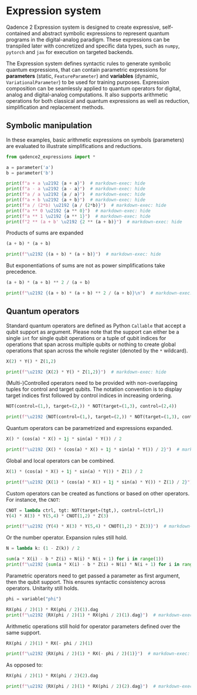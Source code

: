 # Expression system

Qadence 2 Expression system is designed to create expressive, self-contained and abstract symbolic expressions to represent quantum programs in the digital-analog paradigm. These expressions can be transpiled later with concretized and specific data types, such as `numpy`, `pytorch` and `jax` for execution on targeted backends.

The Expression system defines syntactic rules to generate symbolic quantum expressions, that can contain parametric expressions for **parameters** (static, `FeatureParameter`) and **variables** (dynamic, `VariationalParameter`) to be used for training purposes. Expression composition can be seamlessly applied to quantum operators for digital, analog and digital-analog computations. It also supports arithmetic operations for both classical and quantum expressions as well as reduction, simplification and replacement methods.


## Symbolic manipulation

In these examples, basic arithmetic expressions on symbols (parameters) are evaluated to illustrate simplifications and reductions.

```python exec="on" source="material-block" result="json" session="expressions"
from qadence2_expressions import *

a = parameter('a')
b = parameter('b')

print(f"a + a \u2192 {a + a}")  # markdown-exec: hide
print(f"a - a \u2192 {a - a}")  # markdown-exec: hide
print(f"a / a \u2192 {a / a}")  # markdown-exec: hide
print(f"a + b \u2192 {a + b}")  # markdown-exec: hide
print(f"a / (2*b) \u2192 {a / (2*b)}")  # markdown-exec: hide
print(f"a ** 0 \u2192 {a ** 0}")  # markdown-exec: hide
print(f"a ** 1 \u2192 {a ** 1}")  # markdown-exec: hide
print(f"2 ** (a + b' \u2192 {2 ** (a + b)}")  # markdown-exec: hide
```

Products of sums are expanded


```python exec="on" source="material-block" result="json" session="expressions"
(a + b) * (a + b)

print(f"\u2192 {(a + b) * (a + b)}")  # markdown-exec: hide
```

But exponentiations of sums are not as power simplifications take precedence.

```python exec="on" source="material-block" result="json" session="expressions"
(a + b) * (a + b) ** 2 / (a + b)

print(f"\u2192 {(a + b) * (a + b) ** 2 / (a + b)}\n")  # markdown-exec: hide
```

## Quantum operators

Standard quantum operators are defined as Python `Callable` that accept a qubit support as argument. Please note that the support can either be a single `int` for single qubit operations or a tuple of qubit indices for operations that span across multiple qubits or nothing to create global operations that span across the whole register (denoted by the `*` wildcard).

```python exec="on" source="material-block" result="json" session="expressions"
X(2) * Y() * Z(1,2)

print(f"\u2192 {X(2) * Y() * Z(1,2)}")  # markdown-exec: hide
```

(Multi-)Controlled operators need to be provided with non-overlapping tuples for control and target qubits. The notation convention is to display target indices first followed by control indices in increasing ordering.

```python exec="on" source="material-block" result="json" session="expressions"
NOT(control=(1,), target=(2,)) * NOT(target=(1,3), control=(2,4))

print(f"\u2192 {NOT(control=(1,), target=(2,)) * NOT(target=(1,3), control=(2,4))}")  # markdown-exec: hide
```

Quantum operators can be parametrized and expressions expanded.

```python exec="on" source="material-block" result="json" session="expressions"
X() * (cos(a) * X() + 1j * sin(a) * Y()) / 2

print(f"\u2192 {X() * (cos(a) * X() + 1j * sin(a) * Y()) / 2}")  # markdown-exec: hide
```

Global and local operators can be combined.

```python exec="on" source="material-block" result="json" session="expressions"
X(1) * (cos(a) * X() + 1j * sin(a) * Y()) * Z(1) / 2

print(f"\u2192 {X(1) * (cos(a) * X() + 1j * sin(a) * Y()) * Z(1) / 2}")  # markdown-exec: hide
```

Custom operators can be created as functions or based on other operators. For instance, the `CNOT`:

```python exec="on" source="material-block" result="json" session="expressions"
CNOT = lambda ctrl, tgt: NOT(target=(tgt,), control=(ctrl,))
Y(4) * X(3) * Y(5,4) * CNOT(1,2) * Z(3)

print(f"\u2192 {Y(4) * X(3) * Y(5,4) * CNOT(1,2) * Z(3)}")  # markdown-exec: hide
```

Or the number operator. Expansion rules still hold.

```python exec="on" source="material-block" result="json" session="expressions"
N = lambda k: (1 - Z(k)) / 2

sum(a * X(i) - b * Z(i) + N(i) * N(i + 1) for i in range(1))
print(f"\u2192 {sum(a * X(i) - b * Z(i) + N(i) * N(i + 1) for i in range(1))}")  # markdown-exec: hide
```

Parametric operators need to get passed a parameter as first argument, then the qubit support. This ensures syntactic consistency across operators. Unitarity still holds.

```python exec="on" source="material-block" result="json" session="expressions"
phi = variable("phi")

RX(phi / 2)(1) * RX(phi / 2)(1).dag
print(f"\u2192 {RX(phi / 2)(1) * RX(phi / 2)(1).dag}")  # markdown-exec: hide
```

Arithmetic operations still hold for operator parameters defined over the same support.

```python exec="on" source="material-block" result="json" session="expressions"
RX(phi / 2)(1) * RX(- phi / 2)(1)

print(f"\u2192 {RX(phi / 2)(1) * RX(- phi / 2)(1)}")  # markdown-exec: hide
```

As opposed to:

```python exec="on" source="material-block" result="json" session="expressions"
RX(phi / 2)(1) * RX(phi / 2)(2).dag

print(f"\u2192 {RX(phi / 2)(1) * RX(phi / 2)(2).dag}")  # markdown-exec: hide
```
